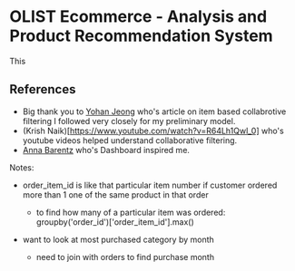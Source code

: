 # OLIST Ecommerce - Analysis and Product Recommendation System

This 


## References
* Big thank you to [Yohan Jeong](https://towardsdatascience.com/item-based-collaborative-filtering-in-python-91f747200fab) who's article on item based collabrotive filtering I followed very closely for my preliminary model.
* (Krish Naik)[https://www.youtube.com/watch?v=R64Lh1Qwl_0] who's youtube videos helped understand collaborative filtering. 
* [Anna Barentz](https://public.tableau.com/app/profile/annabarentz/viz/E-CommerceDashboardOlist/Dashboard3) who's Dashboard inspired me. 


Notes: 
* order_item_id is like that particular item number if customer ordered more than 1 one of the same product in that order
    * to find how many of a particular item was ordered: groupby('order_id')['order_item_id'].max()
    
* want to look at most purchased category by month
    * need to join with orders to find purchase month

